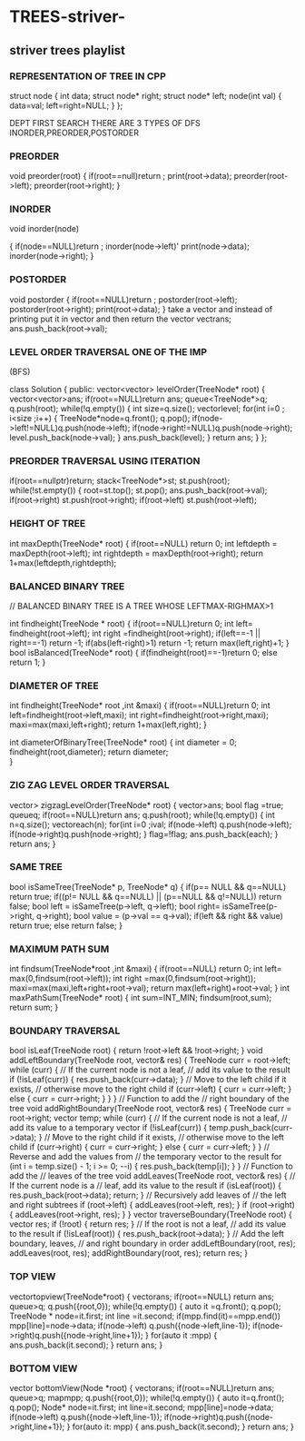 # TREES-striver-
<h2> striver trees playlist </h2>

 
 <h3>REPRESENTATION OF TREE IN CPP </h3>

struct node
{
int data;
struct node* right;
struct node* left;
node(int val)
{
data=val;
left=right=NULL;
}
};

DEPT FIRST SEARCH 
THERE ARE 3 TYPES OF DFS INORDER,PREORDER,POSTORDER

 <h3> PREORDER </h3>

void preorder(root)
{
  if(root==null)return ;
  print(root->data);
  preorder(root->left);
  preorder(root->right);
}

<h3>INORDER</h3>

void inorder(node)

{
  if(node==NULL)return ;
  inorder(node->left)'
  print(node->data);
  inorder(node->right);
}

<h3>POSTORDER</h3>

void postorder
{
  if(root==NULL)return ;
  postorder(root->left);
  postorder(root->right);
  print(root->data);
}
take a vector and instead of printing put it in vector and then return the vector
vectr<int>ans;
ans.push_back(root->val);


<h3>LEVEL ORDER TRAVERSAL ONE OF THE IMP</h3>
(BFS)

class Solution {
public:
    vector<vector<int>> levelOrder(TreeNode* root) {
        vector<vector<int>>ans;
        if(root==NULL)return ans;
        queue<TreeNode*>q;
        q.push(root);
        while(!q.empty())
        {
            int size=q.size();
            vector<int>level;
            for(int i=0 ; i<size ;i++)
            {
                TreeNode*node=q.front();
                q.pop();
                if(node->left!=NULL)q.push(node->left);
                if(node->right!=NULL)q.push(node->right);
                level.push_back(node->val);
            }
            ans.push_back(level);
        }
        return ans;
    }
};

<h3>PREORDER TRAVERSAL USING ITERATION</h3>

if(root==nullptr)return;
       stack<TreeNode*>st;
       st.push(root);
       while(!st.empty())
       {
        root=st.top();
        st.pop();
        ans.push_back(root->val);
        if(root->right) st.push(root->right);
        if(root->left) st.push(root->left);


 <h3>HEIGHT OF TREE</h3> 

   int maxDepth(TreeNode* root) {
        if(root==NULL) return 0;
        int leftdepth = maxDepth(root->left);
        int rightdepth = maxDepth(root->right);
        return 1+max(leftdepth,rightdepth);


<h3>BALANCED BINARY TREE </h3>
// BALANCED BINARY TREE IS A TREE WHOSE LEFTMAX-RIGHMAX>1

int findheight(TreeNode * root)
    {
        if(root==NULL)return 0;
        int left= findheight(root->left);
        int right =findheight(root->right);
        if(left==-1 || right==-1) return -1;
        if(abs(left-right)>1) return -1;
        return max(left,right)+1;
    }
    bool isBalanced(TreeNode* root) {
        if(findheight(root)==-1)return 0;
        else return 1;
    }

<h3>DIAMETER OF TREE</h3>
int findheight(TreeNode* root ,int &maxi)
{
 if(root==NULL)return 0;
 int left=findheight(root->left,maxi);
 int right=findheight(root->right,maxi);
 maxi=max(maxi,left+right);
 return 1+max(left,right);
 }
 
 int diameterOfBinaryTree(TreeNode* root) {
        int diameter = 0;
        findheight(root,diameter);
        return diameter;       
    }
<h3>ZIG ZAG LEVEL ORDER TRAVERSAL</h3>
vector<vector<int>> zigzagLevelOrder(TreeNode* root) {
        vector<vector<int>>ans;
        bool flag =true;
        queue<TreeNode*>q;
        if(root==NULL)return ans;
        q.push(root);
        while(!q.empty())
        {
            int n=q.size();
            vector<int>each(n);
            for(int i=0 ;i<n ; i++)
            {
                TreeNode *node=q.front();
                q.pop();
                int index= flag?i:(n-i-1);
                each[index]=node->val;
                if(node->left) q.push(node->left);
                if(node->right)q.push(node->right);
            }
            flag=!flag;
            ans.push_back(each);
        }
        return ans; }          
    <h3>SAME TREE </h3>
    bool isSameTree(TreeNode* p, TreeNode* q) {
        if(p== NULL && q==NULL) return true;
        if((p!= NULL && q==NULL) || (p==NULL && q!=NULL)) return false;
        bool left = isSameTree(p->left, q->left);
        bool right= isSameTree(p->right, q->right);
        bool value = (p->val == q->val);     
        if(left && right && value) return true;
        else return false;
    }
    <h3>MAXIMUM PATH SUM </h3>
     int findsum(TreeNode*root ,int &maxi)
     {
        if(root==NULL) return  0;
        int left= max(0,findsum(root->left));
        int right =max(0,findsum(root->right));
        maxi=max(maxi,left+right+root->val);
        return max(left+right)+root->val;
     }
     int maxPathSum(TreeNode* root) {
        int sum=INT_MIN;
        findsum(root,sum);
        return sum;
    }
<h3>BOUNDARY TRAVERSAL </h3>
 bool isLeaf(TreeNode root) {
    return !root->left && !root->right;
    }
    void addLeftBoundary(TreeNode root, vector<int>& res) {
        TreeNode curr = root->left;
        while (curr) {
            // If the current node is not a leaf,
            // add its value to the result
            if (!isLeaf(curr)) {
                res.push_back(curr->data);
            }
            // Move to the left child if it exists,
            // otherwise move to the right child
            if (curr->left) {
                curr = curr->left;
            } else {
                curr = curr->right;
            }
        }
    }
    // Function to add the
    // right boundary of the tree
    void addRightBoundary(TreeNode root, vector<int>& res) {
        TreeNode curr = root->right;
        vector<int> temp;
        while (curr) {
            // If the current node is not a leaf,
            // add its value to a temporary vector
            if (!isLeaf(curr)) {
                temp.push_back(curr->data);
            }
            // Move to the right child if it exists,
            // otherwise move to the left child
            if (curr->right) {
                curr = curr->right;
            } else {
                curr = curr->left;
            }
        }
        // Reverse and add the values from
        // the temporary vector to the result
        for (int i = temp.size() - 1; i >= 0; --i) {
            res.push_back(temp[i]);
        }
    }
    // Function to add the
    // leaves of the tree
    void addLeaves(TreeNode root, vector<int>& res) {
        // If the current node is a
        // leaf, add its value to the result
        if (isLeaf(root)) {
            res.push_back(root->data);
            return;
        }
        // Recursively add leaves of
        // the left and right subtrees
        if (root->left) {
            addLeaves(root->left, res);
        }
        if (root->right) {
            addLeaves(root->right, res);
        }
    }
vector<int> traverseBoundary(TreeNode root)
{
        vector<int> res;
        if (!root) {
            return res;
        }
        // If the root is not a leaf,
        // add its value to the result
        if (!isLeaf(root)) {
            res.push_back(root->data);
        }
        // Add the left boundary, leaves,
        // and right boundary in order
        addLeftBoundary(root, res);
        addLeaves(root, res);
        addRightBoundary(root, res);
        return res;
    }
<h3>TOP VIEW</h3>
vector<int>topview(TreeNode*root)
{
 vector<int>ans;
 if(root==NULL) return ans;
 queue<pair<TreeNode* ,int>>q;
 q.push({root,0});
 while(!q.empty())
 {
  auto it =q.front();
  q.pop();
  TreeNode * node=it.first;
  int line =it.second;
  if(mpp.find(it)==mpp.end()) mpp[line]=node->data;
  if(node->left) q.push({node->left,line-1});
  if(node->right)q.push({node->right,line+1});
  }
  for(auto it :mpp)
    {
        ans.push_back(it.second);
    }
    return ans;
   }
  <h3>BOTTOM VIEW</h3>
    vector <int> bottomView(Node *root) {
        vector<int>ans;
        if(root==NULL)return ans;
        queue<pair<Node*,int>>q;
        map<int,int>mpp;
        q.push({root,0});
        while(!q.empty())
        {
            auto it=q.front();
            q.pop();
            Node* node=it.first;
            int line=it.second;
            mpp[line]=node->data;
            if(node->left) q.push({node->left,line-1});
            if(node->right)q.push({node->right,line+1});
        }
        for(auto it: mpp)
        {
            ans.push_back(it.second);
        }
        return ans;
    }
  


